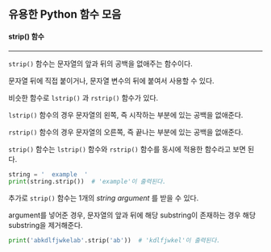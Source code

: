 ## 유용한 Python 함수 모음

#### strip() 함수

---

`strip()` 함수는 문자열의 앞과 뒤의 공백을 없애주는 함수이다.

문자열 뒤에 직접 붙이거나, 문자열 변수의 뒤에 붙여서 사용할 수 있다.

비슷한 함수로 `lstrip()` 과 `rstrip()` 함수가 있다.

`lstrip()` 함수의 경우 문자열의 왼쪽, 즉 시작하는 부분에 있는 공백을 없애준다.

`rstrip()`  함수의 경우 문자열의 오른쪽, 즉 끝나는 부분에 있는 공백을 없애준다.

`strip()` 함수는 `lstrip()` 함수와 `rstrip()` 함수를 동시에 적용한 함수라고 보면 된다.

```python
string = '  example  '
print(string.strip())  # 'example'이 출력된다.
```

 추가로 `strip()` 함수는 1개의 *string argument* 를 받을 수 있다.

argument를 넣어준 경우, 문자열의 앞과 뒤에 해당 substring이 존재하는 경우 해당 substring을 제거해준다.

```python
print('abkdlfjwkelab'.strip('ab'))  # 'kdlfjwkel'이 출력된다.
```

